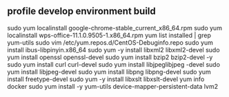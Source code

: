 ## profile develop environment build

sudo yum localinstall google-chrome-stable_current_x86_64.rpm
sudo yum localinstall wps-office-11.1.0.9505-1.x86_64.rpm
yum list installed | grep yum-utils 
sudo vim /etc/yum.repos.d/CentOS-Debuginfo.repo 
sudo yum install ibus-libpinyin.x86_64 
sudo yum -y install libxml2 libxml2-devel
sudo yum install openssl openssl-devel
sudo yum install bzip2 bzip2-devel -y
sudo yum install curl curl-devel
sudo yum install libjpeglibjpeg -devel
sudo yum install libjpeg-devel
sudo yum install libpng libpng-devel
sudo yum install freetype-devel
sudo yum -y install libxslt libxslt-devel
yum info docker
sudo yum install -y yum-utils device-mapper-persistent-data lvm2

